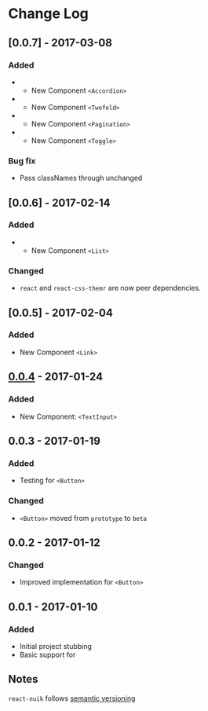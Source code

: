 # Change Log

## [0.0.7] - 2017-03-08
### Added
- - New Component `<Accordion>`
- - New Component `<Twofold>`
- - New Component `<Pagination>`
- - New Component `<Toggle>`
### Bug fix
- Pass classNames through unchanged

## [0.0.6] - 2017-02-14
### Added
- - New Component `<List>`

### Changed
- `react` and `react-css-themr` are now peer dependencies.

## [0.0.5] - 2017-02-04
### Added
- New Component `<Link>`

## [0.0.4] - 2017-01-24

### Added
- New Component: `<TextInput>`

## 0.0.3 - 2017-01-19

### Added
- Testing for `<Button>`

### Changed
- `<Button>` moved from `prototype` to `beta`

## 0.0.2 - 2017-01-12

### Changed
- Improved implementation for `<Button>`

## 0.0.1 - 2017-01-10

### Added
- Initial project stubbing
- Basic support for

## Notes

`react-nuik` follows [semantic versioning](http://semver.org/)

[Unreleased]: https://github.com/nioinnovation/react-nuik/compare/v0.0.4...HEAD
[0.0.4]: https://github.com/nioinnovation/react-nuik/compare/v0.0.3...v0.0.4
